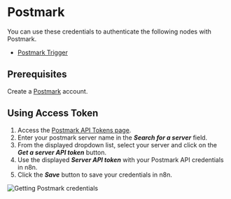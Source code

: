 # Postmark

You can use these credentials to authenticate the following nodes with Postmark.
- [Postmark Trigger](/integrations/trigger-nodes/n8n-nodes-base.postmarkTrigger/)

## Prerequisites

Create a [Postmark](https://postmarkapp.com/) account.

## Using Access Token

1. Access the [Postmark API Tokens page](https://account.postmarkapp.com/api_tokens).
2. Enter your postmark server name in the ***Search for a server*** field.
3. From the displayed dropdown list, select your server and click on the ***Get a server API token*** button.
4. Use the displayed ***Server API token*** with your Postmark API credentials in n8n.
5. Click the ***Save*** button to save your credentials in n8n.

![Getting Postmark credentials](/_images/integrations/credentials/postmark/using-access-token.gif)
